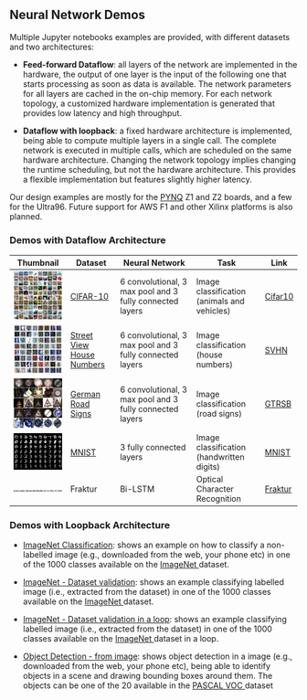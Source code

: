 ## Neural Network Demos

Multiple Jupyter notebooks examples are provided, with different datasets and two architectures:

* **Feed-forward Dataflow**: all layers of the network are
implemented in the hardware, the output of one layer is the input of the
following one that starts processing as soon as data is available. The network
parameters for all layers are cached in the on-chip memory. For each network
topology, a customized hardware implementation is generated that provides low
latency and high throughput.

* **Dataflow with loopback**: a fixed hardware
architecture is implemented, being able to compute multiple layers in a single
call. The complete network is executed in multiple calls, which are scheduled on
the same hardware architecture. Changing the network topology implies changing
the runtime scheduling, but not the hardware architecture. This provides a
flexible implementation but features slightly higher latency.

Our design
examples are mostly for the <a href="http://www.pynq.io/" target="_blank">PYNQ</a> Z1 and Z2 boards, and a
few for the Ultra96. Future support for AWS F1 and other Xilinx platforms is
also planned.

### Demos with Dataflow Architecture

| Thumbnail | Dataset | Neural Network | Task | Link |
|-----------|---------|-------------|------|--------|
|<img src="img/cifar-10.png" alt="drawing" width="200"/>|<a href="https://www.cs.toronto.edu/~kriz/cifar.html" target="_blank">CIFAR-10</a>|6 convolutional, 3 max pool and 3 fully connected layers|Image classification (animals and vehicles)|<a href="https://github.com/Xilinx/BNN-PYNQ/blob/master/notebooks/CNV-BNN_Cifar10.ipynb" target="_blank">Cifar10</a>|
|<img src="img/svhn.png" alt="drawing" width="200"/>|<a href="http://ufldl.stanford.edu/housenumbers/" target="_blank">Street View House Numbers</a>|6 convolutional, 3 max pool and 3 fully connected layers|Image classification (house numbers)|<a href="https://github.com/Xilinx/BNN-PYNQ/blob/master/notebooks/CNV-BNN_SVHN.ipynb" target="_blank">SVHN</a>|
|<img src="img/gtsrb.png" alt="drawing" width="200"/>|<a href="http://benchmark.ini.rub.de/?section=gtsdb&subsection=dataset" target="_blank">German Road Signs</a>|6 convolutional, 3 max pool and 3 fully connected layers|Image classification (road signs)|<a href="https://github.com/Xilinx/BNN-PYNQ/blob/master/notebooks/CNV-BNN_Road-Signs.ipynb" target="_blank">GTRSB</a>|
|<img src="img/mnist.jpg" alt="drawing" width="200"/>|<a href="http://yann.lecun.com/exdb/mnist/" target="_blank">MNIST</a>|3 fully connected layers|Image classification (handwritten digits)|<a href="https://github.com/Xilinx/BNN-PYNQ/blob/master/notebooks/LFC-BNN_MNIST_Webcam.ipynb" target="_blank">MNIST</a>|
|<img src="img/fraktur.png" alt="drawing" width="200"/>|Fraktur|Bi-LSTM|Optical Character Recognition|<a href="https://github.com/Xilinx/LSTM-PYNQ/blob/master/notebooks/Fraktur_OCR.ipynb" target="_blank">Fraktur</a>|

### Demos with Loopback Architecture

* <a href="https://github.com/Xilinx/QNN-MO-PYNQ/blob/master/notebooks/dorefanet-classification.ipynb" target="_blank">ImageNet Classification</a>: shows an example
on how to classify a non-labelled image (e.g., downloaded from the web, your
phone etc) in one of the 1000 classes available on the <a href="http://image-
net.org/challenges/LSVRC/2014/browse-synsets" target="_blank"> ImageNet </a>
dataset.

* <a href="https://github.com/Xilinx/QNN-MO-PYNQ/blob/master/notebooks/dorefanet-imagenet-samples.ipynb" target="_blank">ImageNet - Dataset validation</a>: shows an example classifying labelled image (i.e.,  extracted
from the dataset) in one of the 1000 classes available on the <a href="http
://image-net.org/challenges/LSVRC/2014/browse-synsets" target="_blank"> ImageNet
</a> dataset.

* <a href="https://github.com/Xilinx/QNN-MO-PYNQ/blob/master/notebooks/dorefanet-imagenet-loop.ipynb" target="_blank">ImageNet - Dataset validation in a loop</a>: shows an example classifying labelled image
(i.e.,  extracted from the dataset) in one of the 1000 classes available on the
<a href="http://image-net.org/challenges/LSVRC/2014/browse-synsets"
target="_blank"> ImageNet </a> dataset in a loop.

* <a href="https://github.com/Xilinx/QNN-MO-PYNQ/blob/master/notebooks/tiny-yolo-image.ipynb" target="_blank">Object Detection - from image</a>: shows object detection in a image
(e.g., downloaded from the web, your phone etc), being able to identify objects
in a scene and drawing bounding boxes around them. The objects can be one of the
20 available in the  <a href="http://host.robots.ox.ac.uk/pascal/VOC/"
target="_blank"> PASCAL VOC </a> dataset
